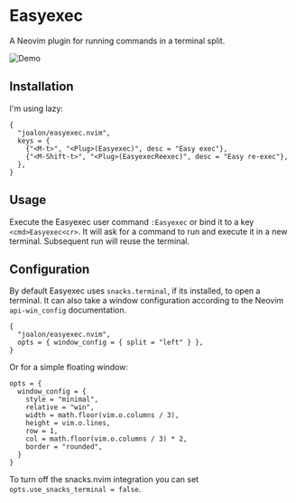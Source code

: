 # Easyexec

A Neovim plugin for running commands in a terminal split.

![Demo](https://gist.githubusercontent.com/joalon/6917e4aab8911ff3a88ea1cde3467505/raw/b7fe68448af9efcf165c69f3b39656c5d792ea8e/output.gif)

## Installation

I'm using lazy:

```
{
  "joalon/easyexec.nvim",
  keys = {
    {"<M-t>", "<Plug>(Easyexec)", desc = "Easy exec"},
    {"<M-Shift-t>", "<Plug>(EasyexecReexec)", desc = "Easy re-exec"},
  },
}
```

## Usage

Execute the Easyexec user command `:Easyexec` or bind it to a key `<cmd>Easyexec<cr>`.
It will ask for a command to run and execute it in a new terminal. Subsequent run
will reuse the terminal.

## Configuration

By default Easyexec uses `snacks.terminal`, if its installed, to open a terminal.
It can also take a window configuration according to the Neovim `api-win_config`
documentation.

```
{
  "joalon/easyexec.nvim",
  opts = { window_config = { split = "left" } },
}
```

Or for a simple floating window:

```
opts = {
  window_config = {
    style = "minimal",
    relative = "win",
    width = math.floor(vim.o.columns / 3),
    height = vim.o.lines,
    row = 1,
    col = math.floor(vim.o.columns / 3) * 2,
    border = "rounded",
  }
}
```

To turn off the snacks.nvim integration you can set `opts.use_snacks_terminal = false`.
